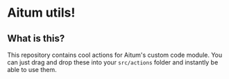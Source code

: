 # Aitum utils!

## What is this?
This repository contains cool actions for Aitum's custom code module.
You can just drag and drop these into your `src/actions` folder and instantly be able to use them.
